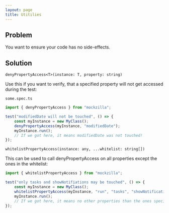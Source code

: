 ```yaml
---
layout: page
title: Utitilies
---
```


## Problem

You want to ensure your code has no side-effects.

## Solution

`denyPropertyAccess<T>(instance: T, property: string)`

Use this if you want to verify, that a specified property will not get accessed during the test:

`some.spec.ts`

```javascript
import { denyPropertyAccess } from "mockzilla";

test("modifiedDate will not be touched", () => {
    const myInstance = new MyClass();
    denyPropertyAccess(myInstance, "modifiedDate");
    myInstance.run();
    // If we got here, it means modifiedDate was not touched!
});
```

`whitelistPropertyAccess(instance: any, ...whitelist: string[])`

This can be used to call denyPropertyAccess on all properties except the ones in the whitelist:

```javascript
import { whitelistPropertyAccess } from "mockzilla";

test("only tasks and showNotifiations may be touched", () => {
    const myInstance = new MyClass();
    whitelistPropertyAccess(myInstance, "run", "tasks", "showNotification");
    myInstance.run();
    // If we got here, it means no other properties than the ones specified above have been touched!
});
```
